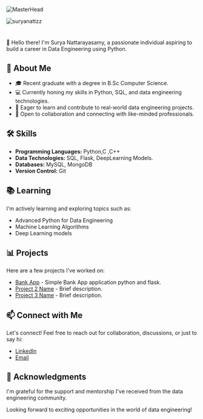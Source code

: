 ![MasterHead](https://cdn.dribbble.com/users/50886/screenshots/2710024/coding.gif)



<p align="left"> <img src="https://komarev.com/ghpvc/?username=suryanattzz&label=Profile%20views&color=0e75b6&style=flat" alt="suryanattzz" /> </p>

# <Your Name>

👋 Hello there! I'm Surya Nattarayasamy, a passionate individual aspiring to build a career in Data Engineering using Python.

## 🚀 About Me

- 🎓 Recent graduate with a degree in B.Sc Computer Science.
- 💻 Currently honing my skills in Python, SQL, and data engineering technologies.
- 🌱 Eager to learn and contribute to real-world data engineering projects.
- 🤝 Open to collaboration and connecting with like-minded professionals.

## 🛠️ Skills

- **Programming Languages:** Python,C ,C++
- **Data Technologies:** SQL, Flask, DeepLearning Models.
- **Databases:** MySQL, MongoDB
- **Version Control:** Git

## 📚 Learning

I'm actively learning and exploring topics such as:

- Advanced Python for Data Engineering
- Machine Learning Algorithms
- Deep Learning models

## 📊 Projects

Here are a few projects I've worked on:

- [Bank App](https://github.com/suryanattzz/Bank_Flask) - Simple Bank App application python and flask.
- [Project 2 Name](link-to-repo) - Brief description.
- [Project 3 Name](link-to-repo) - Brief description.

## 📫 Connect with Me

Let's connect! Feel free to reach out for collaboration, discussions, or just to say hi:

- [LinkedIn](in/surya-nattzz1)
- [Email](suryanattarayasamy@gmail.com)

## 🙏 Acknowledgments

I'm grateful for the support and mentorship I've received from the data engineering community.

Looking forward to exciting opportunities in the world of data engineering!

